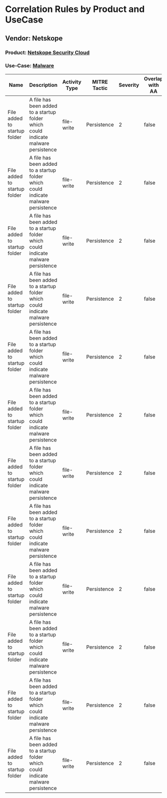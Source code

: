 Correlation Rules by Product and UseCase
========================================
Vendor: Netskope
----------------
### Product: [Netskope Security Cloud](../ds_netskope_netskope_security_cloud.md)
### Use-Case: [Malware](../../../../UseCases/uc_malware.md)

| Name    | Description    | Activity Type | MITRE Tactic | Severity | Overlap with AA |
| ---- | ---- | ---- | ---- | -------- | ---- |
| File added to startup folder | A file has been added to a startup folder which could indicate malware persistence | file-write    | Persistence  | 2        | false    |
| File added to startup folder | A file has been added to a startup folder which could indicate malware persistence | file-write    | Persistence  | 2        | false    |
| File added to startup folder | A file has been added to a startup folder which could indicate malware persistence | file-write    | Persistence  | 2        | false    |
| File added to startup folder | A file has been added to a startup folder which could indicate malware persistence | file-write    | Persistence  | 2        | false    |
| File added to startup folder | A file has been added to a startup folder which could indicate malware persistence | file-write    | Persistence  | 2        | false    |
| File added to startup folder | A file has been added to a startup folder which could indicate malware persistence | file-write    | Persistence  | 2        | false    |
| File added to startup folder | A file has been added to a startup folder which could indicate malware persistence | file-write    | Persistence  | 2        | false    |
| File added to startup folder | A file has been added to a startup folder which could indicate malware persistence | file-write    | Persistence  | 2        | false    |
| File added to startup folder | A file has been added to a startup folder which could indicate malware persistence | file-write    | Persistence  | 2        | false    |
| File added to startup folder | A file has been added to a startup folder which could indicate malware persistence | file-write    | Persistence  | 2        | false    |
| File added to startup folder | A file has been added to a startup folder which could indicate malware persistence | file-write    | Persistence  | 2        | false    |
| File added to startup folder | A file has been added to a startup folder which could indicate malware persistence | file-write    | Persistence  | 2        | false    |